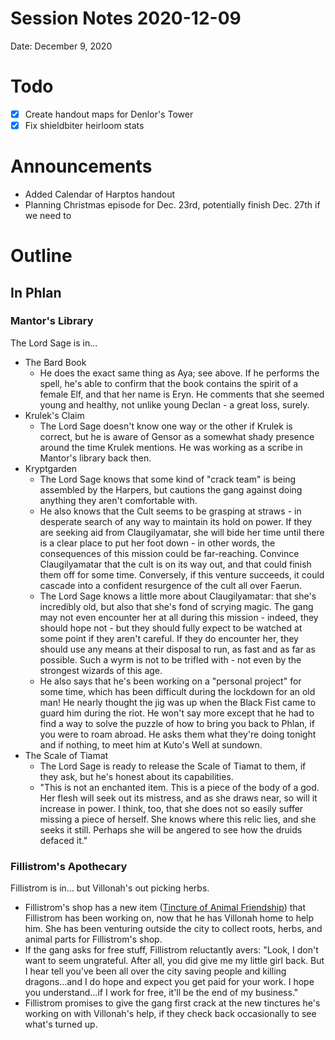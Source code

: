 # Session Notes 2020-12-09

Date: December 9, 2020

# Todo

- [x]  Create handout maps for Denlor's Tower
- [x]  Fix shieldbiter heirloom stats

# Announcements

- Added Calendar of Harptos handout
- Planning Christmas episode for Dec. 23rd, potentially finish Dec. 27th if we need to

# Outline

## In Phlan

### Mantor's Library

The Lord Sage is in...

- The Bard Book
    - He does the exact same thing as Aya; see above. If he performs the spell, he's able to confirm that the book contains the spirit of a female Elf, and that her name is Eryn. He comments that she seemed young and healthy, not unlike young Declan - a great loss, surely.
- Krulek's Claim
    - The Lord Sage doesn't know one way or the other if Krulek is correct, but he is aware of Gensor as a somewhat shady presence around the time Krulek mentions. He was working as a scribe in Mantor's library back then.
- Kryptgarden
    - The Lord Sage knows that some kind of "crack team" is being assembled by the Harpers, but cautions the gang against doing anything they aren't comfortable with.
    - He also knows that the Cult seems to be grasping at straws - in desperate search of any way to maintain its hold on power. If they are seeking aid from Claugilyamatar, she will bide her time until there is a clear place to put her foot down - in other words, the consequences of this mission could be far-reaching. Convince Claugilyamatar that the cult is on its way out, and that could finish them off for some time. Conversely, if this venture succeeds, it could cascade into a confident resurgence of the cult all over Faerun.
    - The Lord Sage knows a little more about Claugilyamatar: that she's incredibly old, but also that she's fond of scrying magic. The gang may not even encounter her at all during this mission - indeed, they should hope not - but they should fully expect to be watched at some point if they aren't careful. If they do encounter her, they should use any means at their disposal to run, as fast and as far as possible. Such a wyrm is not to be trifled with - not even by the strongest wizards of this age.
    - He also says that he's been working on a "personal project" for some time, which has been difficult during the lockdown for an old man! He nearly thought the jig was up when the Black Fist came to guard him during the riot. He won't say more except that he had to find a way to solve the puzzle of how to bring you back to Phlan, if you were to roam abroad. He asks them what they're doing tonight and if nothing, to meet him at Kuto's Well at sundown.
- The Scale of Tiamat
    - The Lord Sage is ready to release the Scale of Tiamat to them, if they ask, but he's honest about its capabilities.
    - "This is not an enchanted item. This is a piece of the body of a god. Her flesh will seek out its mistress, and as she draws near, so will it increase in power. I think, too, that she does not so easily suffer missing a piece of herself. She knows where this relic lies, and she seeks it still. Perhaps she will be angered to see how the druids defaced it."

### Fillistrom's Apothecary

Fillistrom is in... but Villonah's out picking herbs.

- Fillistrom's shop has a new item ([Tincture of Animal Friendship](../Characters/Fillistrom%20Wunderkundoodle/%F0%9F%8C%BF%20Fillistrom%27s%20Apothecary/%F0%9F%8C%BF%20Items%20for%20sale/Tincture%20of%20Animal%20Friendship.md)) that Fillistrom has been working on, now that he has Villonah home to help him. She has been venturing outside the city to collect roots, herbs, and animal parts for Fillistrom's shop.
- If the gang asks for free stuff, Fillistrom reluctantly avers: "Look, I don't want to seem ungrateful. After all, you did give me my little girl back. But I hear tell you've been all over the city saving people and killing dragons...and I do hope and expect you get paid for your work. I hope you understand...if I work for free, it'll be the end of my business."
- Fillistrom promises to give the gang first crack at the new tinctures he's working on with Villonah's help, if they check back occasionally to see what's turned up.